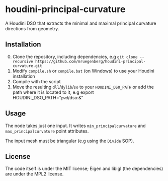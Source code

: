 # houdini-principal-curvature
A Houdini DSO that extracts the minimal and maximal principal curvature directions from geometry.

## Installation
0. Clone the repository, including dependencies, e.g `git clone --recursive https://github.com/mruegenberg/houdini-principal-curvature.git`
1. Modify `compile.sh` or `compile.bat` (on Windows) to use your Houdini installation
2. Compile with the script
3. Move the resulting `dll`/`dylib`/`so` to your `HOUDINI_DSO_PATH` or add the path where it is located to it, 
   e.g export HOUDINI_DSO_PATH="`pwd`/dso:&"

## Usage
The node takes just one input. It writes `min_principalcurvature` and `max_principalcurvature` point attributes.

The input mesh must be triangular (e.g using the `Divide` SOP).

## License
The code itself is under the MIT license; Eigen and libigl (the dependencies) are under the MPL2 license.


